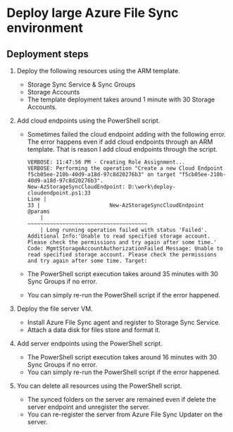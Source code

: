# Deploy large Azure File Sync environment

## Deployment steps

1. Deploy the following resources using the ARM template.
    - Storage Sync Service & Sync Groups
    - Storage Accounts
    - The template deployment takes around 1 minute with 30 Storage Accounts.

2. Add cloud endpoints using the PowerShell script.
    - Sometimes failed the cloud endpoint adding with the following error. The error happens even if add cloud endpoints through an ARM template. That is reason I add cloud endpoints through the script.

        ```
        VERBOSE: 11:47:56 PM - Creating Role Assignment...
        VERBOSE: Performing the operation "Create a new Cloud Endpoint f5cb05ee-210b-40d9-a18d-97c8d20276b3" on target "f5cb05ee-210b-40d9-a18d-97c8d20276b3".
        New-AzStorageSyncCloudEndpoint: D:\work\deploy-cloudendpoint.ps1:33
        Line |
        33 |                      New-AzStorageSyncCloudEndpoint @params
            |                      ~~~~~~~~~~~~~~~~~~~~~~~~~~~~~~~~~~~~~~
            | Long running operation failed with status 'Failed'. Additional Info:'Unable to read specified storage account. Please check the permissions and try again after some time.' Code: MgmtStorageAccountAuthorizationFailed Message: Unable to read specified storage account. Please check the permissions and try again after some time. Target:
        ```
    - The PowerShell script execution takes around 35 minutes with 30 Sync Groups if no error.
    - You can simply re-run the PowerShell script if the error happened.

3. Deploy the file server VM.
    - Install Azure File Sync agent and register to Storage Sync Service.
    - Attach a data disk for files store and format it.

4. Add server endpoints using the PowerShell script.
    - The PowerShell script execution takes around 16 minutes with 30 Sync Groups if no error.
    - You can simply re-run the PowerShell script if the error happened.

5. You can delete all resources using the PowerShell script.
    - The synced folders on the server are remained even if delete the server endpoint and unregister the server.
    - You can re-register the server from Azure File Sync Updater on the server.
